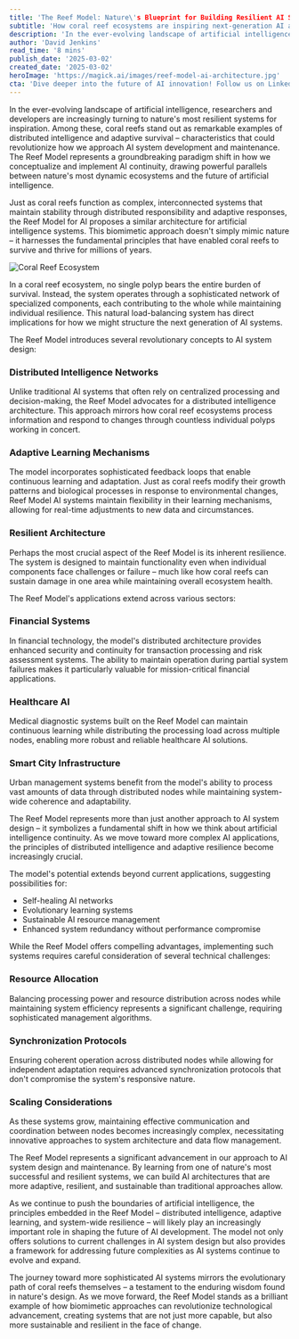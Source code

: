```yaml
---
title: 'The Reef Model: Nature\'s Blueprint for Building Resilient AI Systems'
subtitle: 'How coral reef ecosystems are inspiring next-generation AI architecture'
description: 'In the ever-evolving landscape of artificial intelligence, researchers and developers are increasingly turning to nature\'s most resilient systems for inspiration. Among these, coral reefs stand out as remarkable examples of distributed intelligence and adaptive survival – characteristics that could revolutionize how we approach AI system development and maintenance. The Reef Model represents a groundbreaking paradigm shift in how we conceptualize and implement AI continuity, drawing powerful parallels between nature\'s most dynamic ecosystems and the future of artificial intelligence.'
author: 'David Jenkins'
read_time: '8 mins'
publish_date: '2025-03-02'
created_date: '2025-03-02'
heroImage: 'https://magick.ai/images/reef-model-ai-architecture.jpg'
cta: 'Dive deeper into the future of AI innovation! Follow us on LinkedIn to stay updated on groundbreaking developments in biomimetic artificial intelligence and join a community of forward-thinking tech enthusiasts.'
---
```


In the ever-evolving landscape of artificial intelligence, researchers and developers are increasingly turning to nature's most resilient systems for inspiration. Among these, coral reefs stand out as remarkable examples of distributed intelligence and adaptive survival – characteristics that could revolutionize how we approach AI system development and maintenance. The Reef Model represents a groundbreaking paradigm shift in how we conceptualize and implement AI continuity, drawing powerful parallels between nature's most dynamic ecosystems and the future of artificial intelligence.

Just as coral reefs function as complex, interconnected systems that maintain stability through distributed responsibility and adaptive responses, the Reef Model for AI proposes a similar architecture for artificial intelligence systems. This biomimetic approach doesn't simply mimic nature – it harnesses the fundamental principles that have enabled coral reefs to survive and thrive for millions of years.

![Coral Reef Ecosystem](https://i.magick.ai/PIXE/1738406181100_magick_img.webp)

In a coral reef ecosystem, no single polyp bears the entire burden of survival. Instead, the system operates through a sophisticated network of specialized components, each contributing to the whole while maintaining individual resilience. This natural load-balancing system has direct implications for how we might structure the next generation of AI systems.

The Reef Model introduces several revolutionary concepts to AI system design:

### Distributed Intelligence Networks
Unlike traditional AI systems that often rely on centralized processing and decision-making, the Reef Model advocates for a distributed intelligence architecture. This approach mirrors how coral reef ecosystems process information and respond to changes through countless individual polyps working in concert.

### Adaptive Learning Mechanisms
The model incorporates sophisticated feedback loops that enable continuous learning and adaptation. Just as coral reefs modify their growth patterns and biological processes in response to environmental changes, Reef Model AI systems maintain flexibility in their learning mechanisms, allowing for real-time adjustments to new data and circumstances.

### Resilient Architecture
Perhaps the most crucial aspect of the Reef Model is its inherent resilience. The system is designed to maintain functionality even when individual components face challenges or failure – much like how coral reefs can sustain damage in one area while maintaining overall ecosystem health.

The Reef Model's applications extend across various sectors:

### Financial Systems
In financial technology, the model's distributed architecture provides enhanced security and continuity for transaction processing and risk assessment systems. The ability to maintain operation during partial system failures makes it particularly valuable for mission-critical financial applications.

### Healthcare AI
Medical diagnostic systems built on the Reef Model can maintain continuous learning while distributing the processing load across multiple nodes, enabling more robust and reliable healthcare AI solutions.

### Smart City Infrastructure
Urban management systems benefit from the model's ability to process vast amounts of data through distributed nodes while maintaining system-wide coherence and adaptability.

The Reef Model represents more than just another approach to AI system design – it symbolizes a fundamental shift in how we think about artificial intelligence continuity. As we move toward more complex AI applications, the principles of distributed intelligence and adaptive resilience become increasingly crucial.

The model's potential extends beyond current applications, suggesting possibilities for:
- Self-healing AI networks
- Evolutionary learning systems
- Sustainable AI resource management
- Enhanced system redundancy without performance compromise

While the Reef Model offers compelling advantages, implementing such systems requires careful consideration of several technical challenges:

### Resource Allocation
Balancing processing power and resource distribution across nodes while maintaining system efficiency represents a significant challenge, requiring sophisticated management algorithms.

### Synchronization Protocols
Ensuring coherent operation across distributed nodes while allowing for independent adaptation requires advanced synchronization protocols that don't compromise the system's responsive nature.

### Scaling Considerations
As these systems grow, maintaining effective communication and coordination between nodes becomes increasingly complex, necessitating innovative approaches to system architecture and data flow management.

The Reef Model represents a significant advancement in our approach to AI system design and maintenance. By learning from one of nature's most successful and resilient systems, we can build AI architectures that are more adaptive, resilient, and sustainable than traditional approaches allow.

As we continue to push the boundaries of artificial intelligence, the principles embedded in the Reef Model – distributed intelligence, adaptive learning, and system-wide resilience – will likely play an increasingly important role in shaping the future of AI development. The model not only offers solutions to current challenges in AI system design but also provides a framework for addressing future complexities as AI systems continue to evolve and expand.

The journey toward more sophisticated AI systems mirrors the evolutionary path of coral reefs themselves – a testament to the enduring wisdom found in nature's design. As we move forward, the Reef Model stands as a brilliant example of how biomimetic approaches can revolutionize technological advancement, creating systems that are not just more capable, but also more sustainable and resilient in the face of change.